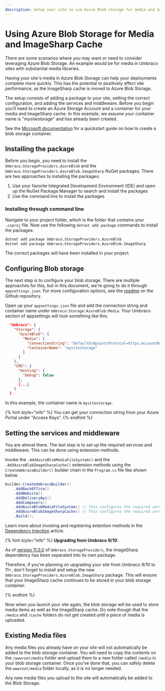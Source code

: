 ```yaml
---
description: Setup your site to use Azure Blob storage for media and ImageSharp cache
---
```


# Using Azure Blob Storage for Media and ImageSharp Cache

There are some scenarios where you may want or need to consider leveraging Azure Blob Storage. An example would be for media in Umbraco sites with substantial media libraries.

Having your site's media in Azure Blob Storage can help your deployments complete more quickly. This has the potential to positively affect site performance, as the ImageSharp cache is moved to Azure Blob Storage.

The setup consists of adding a package to your site, setting the correct configuration, and adding the services and middleware. Before you begin you’ll need to create an Azure Storage Account and a container for your media and ImageSharp cache. In this example, we assume your container name is "mysitestorage" and has already been created.

See the [Microsoft documentation](https://docs.microsoft.com/en-us/azure/storage/blobs/storage-quickstart-blobs-portal) for a quickstart guide on how to create a blob storage container.

## Installing the package

Before you begin, you need to install the `Umbraco.StorageProviders.AzureBlob` and the `Umbraco.StorageProviders.AzureBlob.ImageSharp` NuGet packages. There are two approaches to installing the packages:

1. Use your favorite Integrated Development Environment (IDE) and open up the NuGet Package Manager to search and install the packages
2. Use the command line to install the packages

### Installing through command line

Navigate to your project folder, which is the folder that contains your `.csproj` file. Now use the following `dotnet add package` commands to install the packages:

```cmd
dotnet add package Umbraco.StorageProviders.AzureBlob
dotnet add package Umbraco.StorageProviders.AzureBlob.ImageSharp
```

The correct packages will have been installed in your project.

## Configuring Blob storage

The next step is to configure your blob storage. There are multiple approaches for this, but in this document, we're going to do it through `appsettings.json`. For more configuration options, see the [readme](https://github.com/umbraco/Umbraco.StorageProviders#umbracostorageproviders) on the Github repository.

Open up your `appsettings.json` file and add the connection string and container name under `Umbraco:Storage:AzureBlob:Media`. Your Umbraco section of appsettings will look something like this:

```json
  "Umbraco": {
    "Storage": {
      "AzureBlob": {
        "Media": {
          "ConnectionString": "DefaultEndpointsProtocol=https;AccountName=<media account name>;AccountKey=<media account key>;EndpointSuffix=core.windows.net",
          "ContainerName": "mysitestorage"
        }
      }
    },
    "CMS": {
      "Hosting": {
        "Debug": false
      },
      {...}
    }
  }
```

In this example, the container name is `mysitestorage`.

{% hint style="info" %}
You can get your connection string from your Azure Portal under "Access Keys".
{% endhint %}

## Setting the services and middleware

You are almost there. The last step is to set up the required services and middleware. This can be done using extension methods.

Invoke the `.AddAzureBlobMediaFileSystem()` and the `.AddAzureBlobImageSharpCache()` extension methods using the `CreateUmbracoBuilder()` builder chain in the `Program.cs` file like shown below.

```csharp
builder.CreateUmbracoBuilder()
    .AddBackOffice()
    .AddWebsite()
    .AddDeliveryApi()
    .AddComposers()
    .AddAzureBlobMediaFileSystem() // This configures the required services for Media
    .AddAzureBlobImageSharpCache() // This configures the required services for the Image Sharp cache
    .Build();
```

Learn more about invoking and registering extention methods in the [Dependency Injection](../../reference/using-ioc.md) article.

{% hint style="info" %}
**Upgrading from Umbraco 9/10**:

As of [version 11.0.0](https://github.com/umbraco/Umbraco.StorageProviders/releases/tag/release-11.0.0) of `Umbraco.StorageProviders`, the ImageSharp dependency has been separated into its own package.

Therefore, if you're planning on upgrading your site from Umbraco 9/10 to 11+, don't forget to install and setup the new `Umbraco.StorageProviders.AzureBlob.ImageSharp` package. This will ensure that your ImageSharp cache continues to be stored in your blob storage container.

{% endhint %}

Now when you launch your site again, the blob storage will be used to store media items as well as the ImageSharp cache. Do note though that the `/media` and `/cache` folders do not get created until a piece of media is uploaded.

## Existing Media files

Any media files you already have on your site will not automatically be added to the blob storage container. You will need to copy the contents on the `/wwwroot/media` folder and upload them to a new folder called `/media` in your blob storage container. Once you've done that, you can safely delete the `wwwroot/media` folder locally, as it is no longer needed.

Any new media files you upload to the site will automatically be added to the Blob Storage.

